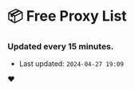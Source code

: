 # :package: Free Proxy List
### Updated every 15 minutes.

- Last updated: `2024-04-27 19:09`

:heart:
